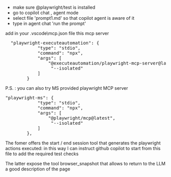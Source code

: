 - make sure @playwright/test is installed 
- go to copilot chat , agent mode 
- select file 'prompt1.md' so that copilot agent is aware of it 
- type in agent chat 'run the prompt'

add in your .vscode\mcp.json file this mcp server
<pre>
  "playwright-executeautomation": {
            "type": "stdio",
            "command": "npx",
            "args": [
                "@executeautomation/playwright-mcp-server@latest",
                 "--isolated"
            ]
        }
</pre>

P.S. : you can also try  MS provided playwright MCP server
<pre>
"playwright-ms": {
            "type": "stdio",
            "command": "npx",
            "args": [
                "@playwright/mcp@latest",
                 "--isolated"
            ]
        },        
</pre>

The fomer offers the start / end session tool that generates the playwright actions executed: in this way I can instruct github copilot to start from this file to add the required test checks 

The latter expose the tool browser_snapshot that allows to return to the LLM a good description of the page 
